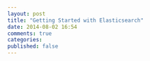 ```yaml
---
layout: post
title: "Getting Started with Elasticsearch"
date: 2014-08-02 16:54
comments: true
categories: 
published: false
---
```


